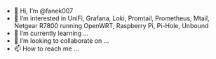 - 👋 Hi, I’m @fanek007
- 👀 I’m interested in UniFi, Grafana, Loki, Promtail, Prometheus, Mtail, Netgear R7800 running OpenWRT, Raspberry Pi, Pi-Hole, Unbound
- 🌱 I’m currently learning ...
- 💞️ I’m looking to collaborate on ...
- 📫 How to reach me ...

<!---
fanek007/fanek007 is a ✨ special ✨ repository because its `README.md` (this file) appears on your GitHub profile.
You can click the Preview link to take a look at your changes.
--->
